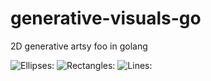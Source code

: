 # generative-visuals-go
2D generative artsy foo in golang

![Ellipses:](https://raw.github.com/Su-Shee/generative-visuals-go/master/flowershapes/flower.png)
![Rectangles:](https://raw.github.com/Su-Shee/generative-visuals-go/master/rectangularshapes/xy-rectangles.png)
![Lines:](https://raw.github.com/Su-Shee/generative-visuals-go/master/arrangedlines/cardiolines.png)


